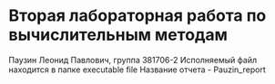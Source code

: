 # Вторая лабораторная работа по вычислительным методам
Паузин Леонид Павлович, группа 381706-2
Исполняемый файл находится в папке executable file
Название отчета - Pauzin_report

